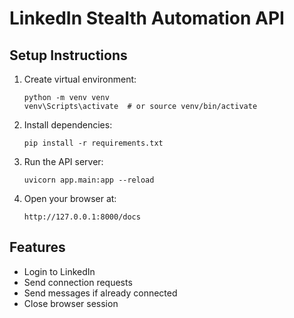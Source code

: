 # LinkedIn Stealth Automation API

## Setup Instructions

1. Create virtual environment:
   ```
   python -m venv venv
   venv\Scripts\activate  # or source venv/bin/activate
   ```

2. Install dependencies:
   ```
   pip install -r requirements.txt
   ```

3. Run the API server:
   ```
   uvicorn app.main:app --reload
   ```

4. Open your browser at:
   ```
   http://127.0.0.1:8000/docs
   ```

## Features

- Login to LinkedIn
- Send connection requests
- Send messages if already connected
- Close browser session
